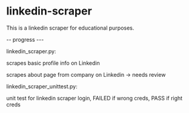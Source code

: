 # linkedin-scraper

This is a linkedin scraper for educational purposes.

-- progress ---

linkedin_scraper.py: 

scrapes basic profile info on Linkedin

scrapes about page from company on Linkedin -> needs review

linkedin_scraper_unittest.py: 

unit test for linkedin scraper login, FAILED if wrong creds, PASS if right creds
